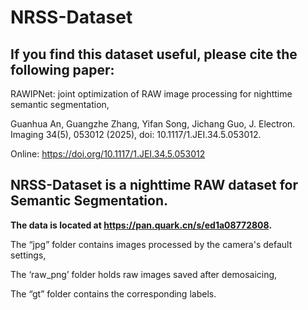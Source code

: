 # NRSS-Dataset

## If you find this dataset useful, please cite the following paper:

RAWIPNet: joint optimization of RAW image processing for nighttime semantic segmentation, 

Guanhua An, Guangzhe Zhang, Yifan Song, Jichang Guo,
J. Electron. Imaging 34(5), 053012 (2025), doi: 10.1117/1.JEI.34.5.053012.

Online: https://doi.org/10.1117/1.JEI.34.5.053012

## NRSS-Dataset is a nighttime RAW dataset for Semantic Segmentation.
**The data is located at https://pan.quark.cn/s/ed1a08772808.**

The “jpg” folder contains images processed by the camera's default settings, 

The ‘raw_png’ folder holds raw images saved after demosaicing, 

The “gt” folder contains the corresponding labels.
